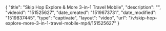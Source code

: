{
    "title": "Skip Hop Explore & More 3-in-1 Travel Mobile",
    "description": "",
    "videoid": "151525627",
    "date_created": "1519673731",
    "date_modified": "1519837445",
    "type": "captivate",
    "layout": "video",
    "url": "\/v\/skip-hop-explore-more-3-in-1-travel-mobile-mp4\/151525627"
}